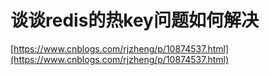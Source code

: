 # 谈谈redis的热key问题如何解决

[https://www.cnblogs.com/rjzheng/p/10874537.html](https://www.cnblogs.com/rjzheng/p/10874537.html)